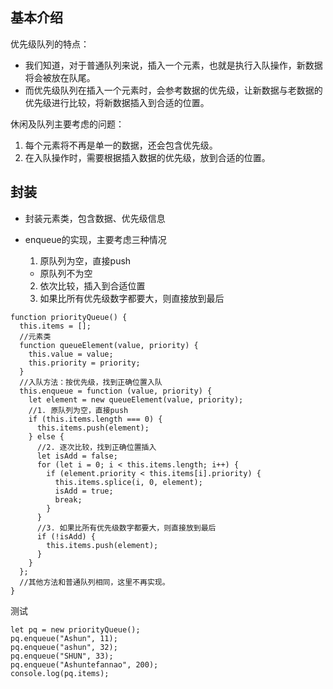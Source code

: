 ## 基本介绍

优先级队列的特点：

* 我们知道，对于普通队列来说，插入一个元素，也就是执行入队操作，新数据将会被放在队尾。
* 而优先级队列在插入一个元素时，会参考数据的优先级，让新数据与老数据的优先级进行比较，将新数据插入到合适的位置。

休闲及队列主要考虑的问题：

1. 每个元素将不再是单一的数据，还会包含优先级。
2. 在入队操作时，需要根据插入数据的优先级，放到合适的位置。

## 封装

* 封装元素类，包含数据、优先级信息

* enqueue的实现，主要考虑三种情况

  1. 原队列为空，直接push

  *   原队列不为空
    2. 依次比较，插入到合适位置
    3.  如果比所有优先级数字都要大，则直接放到最后

```
function priorityQueue() {
  this.items = [];
  //元素类
  function queueElement(value, priority) {
    this.value = value;
    this.priority = priority;
  }
  //入队方法：按优先级，找到正确位置入队
  this.enqueue = function (value, priority) {
    let element = new queueElement(value, priority);
    //1. 原队列为空，直接push
    if (this.items.length === 0) {
      this.items.push(element);
    } else {
      //2. 逐次比较，找到正确位置插入
      let isAdd = false;
      for (let i = 0; i < this.items.length; i++) {
        if (element.priority < this.items[i].priority) {
          this.items.splice(i, 0, element);
          isAdd = true;
          break;
        }
      }
      //3. 如果比所有优先级数字都要大，则直接放到最后
      if (!isAdd) {
        this.items.push(element);
      }
    }
  };
  //其他方法和普通队列相同，这里不再实现。
}
```

测试

```
let pq = new priorityQueue();
pq.enqueue("Ashun", 11);
pq.enqueue("ashun", 32);
pq.enqueue("SHUN", 33);
pq.enqueue("Ashuntefannao", 200);
console.log(pq.items);
```

